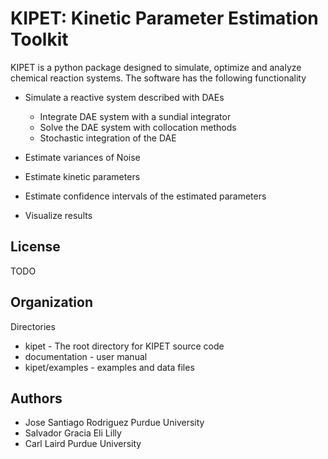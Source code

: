 KIPET: Kinetic Parameter Estimation Toolkit
=======================================

KIPET is a python package designed to simulate, optimize and analyze 
chemical reaction systems. The software has the following functionality

* Simulate a reactive system described with DAEs  

  * Integrate DAE system with a sundial integrator  
  * Solve the DAE system with collocation methods
  * Stochastic integration of the DAE

* Estimate variances of Noise
* Estimate kinetic parameters
* Estimate confidence intervals of the estimated parameters
* Visualize results


License
------------
TODO

Organization
------------

Directories
  * kipet - The root directory for KIPET source code
  * documentation - user manual
  * kipet/examples - examples and data files

Authors
--------

   * Jose Santiago Rodriguez Purdue University
   * Salvador Gracia Eli Lilly
   * Carl Laird Purdue University




